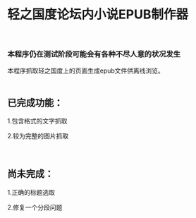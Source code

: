 # 轻之国度论坛内小说EPUB制作器
<br>

### 本程序仍在测试阶段可能会有各种不尽人意的状况发生


本程序抓取轻之国度上的页面生成epub文件供离线浏览。<br>
<br>

## 已完成功能：

1.包含格式的文字抓取<br>

2.较为完整的图片抓取<br>


<br>

## 尚未完成：

1.正确的标题选取<br>

2.修复一个分段问题
